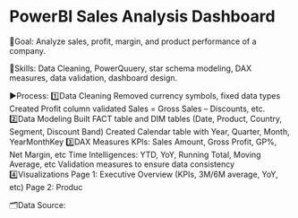 # PowerBI Sales Analysis Dashboard

📌Goal: Analyze sales, profit, margin, and product performance of a company.

🧰Skills: Data Cleaning, PowerQuuery, star schema modeling, DAX measures, data validation, dashboard design.

▶️Process:
1️⃣Data Cleaning
  Removed currency symbols, fixed data types
  Created Profit column
  validated Sales = Gross Sales – Discounts, etc.
2️⃣Data Modeling
  Built FACT table and DIM tables (Date, Product, Country, Segment, Discount Band)
  Created Calendar table with Year, Quarter, Month, YearMonthKey
3️⃣DAX Measures
  KPIs: Sales Amount, Gross Profit, GP%, Net Margin, etc
  Time Intelligences: YTD, YoY, Running Total, Moving Average, etc
  Validation measures to ensure data consistency
4️⃣Visualizations
  Page 1: Executive Overview (KPIs, 3M/6M average, YoY, etc)
  Page 2: Produc

🗂️Data Source: 
